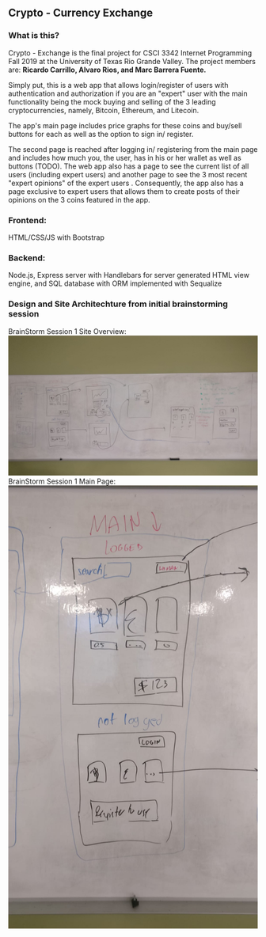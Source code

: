 ## Crypto - Currency Exchange
### What is this?
Crypto - Exchange is the final project for CSCI 3342 Internet Programming Fall 2019 at the University of Texas Rio Grande Valley. The project members are: <B>Ricardo Carrillo, Alvaro Rios, and Marc Barrera Fuente.</B> 

Simply put, this is a web app that allows login/register of users with authentication and authorization if you are an "expert" user with the main functionality being the mock buying and selling of the 3 leading cryptocurrencies, namely, Bitcoin, Ethereum, and Litecoin. 

The app's main page includes price graphs for these coins and buy/sell buttons for each as well as the option to sign in/ register. 

The second page is reached after logging in/ registering from the main page and includes how much you, the user, has in his or her wallet as well as buttons (TODO). The web app also has a page to see the current list of all users (including expert users) and another page to see the 3 most recent "expert opinions" of the expert users . Consequently, the app also has a page exclusive to expert users that allows them to create posts of their opinions on the 3 coins featured in the app. 

### Frontend: 
HTML/CSS/JS with Bootstrap 

### Backend:
Node.js, Express server with Handlebars for server generated HTML view engine, and SQL database with ORM implemented with Sequalize

### Design and Site Architechture from initial brainstorming session
BrainStorm Session 1 Site Overview: ![Brain storm session 1 site overview](Images/BrainStorm1Overview.jpeg)
BrainStorm Session 1 Main Page: ![Brain storm session 1 main page](Images/BrainStorm1MainPage.jpeg)


